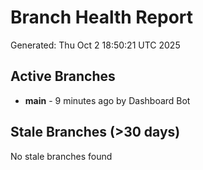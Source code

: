 # Branch Health Report
Generated: Thu Oct  2 18:50:21 UTC 2025

## Active Branches
- **main** - 9 minutes ago by Dashboard Bot

## Stale Branches (>30 days)
No stale branches found

